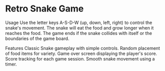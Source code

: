 # Retro Snake Game

Usage
Use the letter keys A-S-D-W (up, down, left, right) to control the snake's movement.
The snake will eat the food and grow longer when it reaches the food.
The game ends if the snake collides with itself or the boundaries of the game board.

Features
Classic Snake gameplay with simple controls.
Random placement of food items for variety.
Game over screen displaying the player's score.
Score tracking for each game session.
Smooth snake movement using a timer.
